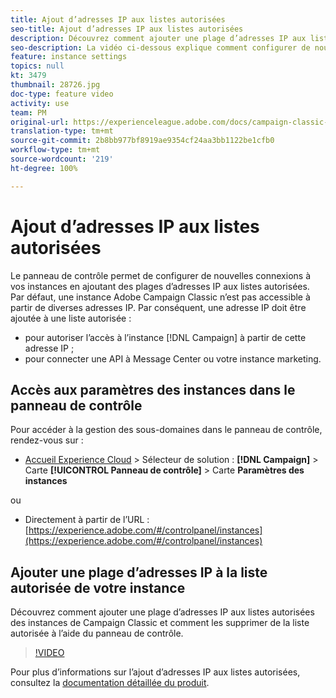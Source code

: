 ```yaml
---
title: Ajout d’adresses IP aux listes autorisées
seo-title: Ajout d’adresses IP aux listes autorisées
description: Découvrez comment ajouter une plage d’adresses IP aux listes autorisées des instances de Campaign Classic et comment les supprimer de la liste autorisée à l’aide du panneau de contrôle.
seo-description: La vidéo ci-dessous explique comment configurer de nouvelles connexions à vos instances en ajoutant des plages d’adresses IP aux listes autorisées.
feature: instance settings
topics: null
kt: 3479
thumbnail: 28726.jpg
doc-type: feature video
activity: use
team: PM
original-url: https://experienceleague.adobe.com/docs/campaign-classic-learn/tutorials/administrating/control-panel-acc/ip-whitelisting.html,https://experienceleague.adobe.com/docs/campaign-classic-learn/tutorials/administrating/control-panel-acc/ip-allow-listing.html
translation-type: tm+mt
source-git-commit: 2b8bb977bf8919ae9354cf24aa3bb1122be1cfb0
workflow-type: tm+mt
source-wordcount: '219'
ht-degree: 100%

---
```



# Ajout d’adresses IP aux listes autorisées

Le panneau de contrôle permet de configurer de nouvelles connexions à vos instances en ajoutant des plages d’adresses IP aux listes autorisées. Par défaut, une instance Adobe Campaign Classic n’est pas accessible à partir de diverses adresses IP. Par conséquent, une adresse IP doit être ajoutée à une liste autorisée :

* pour autoriser l’accès à l’instance [!DNL Campaign] à partir de cette adresse IP ;
* pour connecter une API à Message Center ou votre instance marketing.

## Accès aux paramètres des instances dans le panneau de contrôle

Pour accéder à la gestion des sous-domaines dans le panneau de contrôle, rendez-vous sur :

* [Accueil Experience Cloud](https://experience.adobe.com/#/home) > Sélecteur de solution : **[!DNL Campaign]** > Carte **[!UICONTROL Panneau de contrôle]** > Carte **Paramètres des instances**

ou
* Directement à partir de l’URL : [https://experience.adobe.com/#/controlpanel/instances](https://experience.adobe.com/#/controlpanel/instances)

## Ajouter une plage d’adresses IP à la liste autorisée de votre instance

Découvrez comment ajouter une plage d’adresses IP aux listes autorisées des instances de Campaign Classic et comment les supprimer de la liste autorisée à l’aide du panneau de contrôle.

>[!VIDEO](https://video.tv.adobe.com/v/28726?quality=12)

Pour plus d’informations sur l’ajout d’adresses IP aux listes autorisées, consultez la [documentation détaillée du produit](https://helpx.adobe.com/fr/campaign/kb/control-panel-instance-settings.html).
